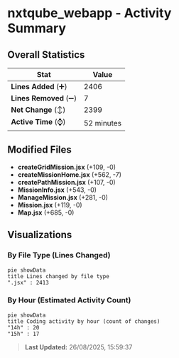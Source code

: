 # nxtqube_webapp - Activity Summary 

## Overall Statistics

| Stat                   | Value                                                             |
| ---------------------- | ----------------------------------------------------------------- |
| **Lines Added** (➕)   | 2406                                          |
| **Lines Removed** (➖) | 7                                        |
| **Net Change** (↕)    | 2399                |
| **Active Time** (⌚)   | 52 minutes |


## Modified Files
- **createGridMission.jsx** (+109, -0)
- **createMissionHome.jsx** (+562, -7)
- **createPathMission.jsx** (+107, -0)
- **MissionInfo.jsx** (+543, -0)
- **ManageMission.jsx** (+281, -0)
- **Mission.jsx** (+119, -0)
- **Map.jsx** (+685, -0)

## Visualizations

### By File Type (Lines Changed)

```mermaid
pie showData
title Lines changed by file type
".jsx" : 2413
```

### By Hour (Estimated Activity Count)

```mermaid
pie showData
title Coding activity by hour (count of changes)
"14h" : 20
"15h" : 17
```


> **Last Updated:** 26/08/2025, 15:59:37